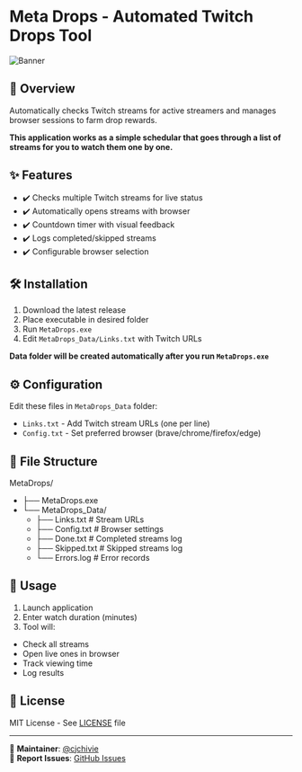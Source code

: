 # Meta Drops - Automated Twitch Drops Tool

![Banner](https://i.imgur.com/yHwlXRl.png)

## 📌 Overview

Automatically checks Twitch streams for active streamers and manages browser sessions to farm drop rewards.

**This application works as a simple schedular that goes through a list of streams for you to watch them one by one.**

## ✨ Features

- ✔️ Checks multiple Twitch streams for live status
- ✔️ Automatically opens streams with browser
- ✔️ Countdown timer with visual feedback
- ✔️ Logs completed/skipped streams
- ✔️ Configurable browser selection

## 🛠️ Installation
1. Download the latest release
2. Place executable in desired folder
3. Run `MetaDrops.exe`
4. Edit `MetaDrops_Data/Links.txt` with Twitch URLs

**Data folder will be created automatically after you run `MetaDrops.exe`**


## ⚙️ Configuration

Edit these files in `MetaDrops_Data` folder:

- `Links.txt` - Add Twitch stream URLs (one per line)
- `Config.txt` - Set preferred browser (brave/chrome/firefox/edge)

## 📂 File Structure

MetaDrops/
- ├── MetaDrops.exe
- └── MetaDrops_Data/
  -   ├── Links.txt # Stream URLs
  -   ├── Config.txt # Browser settings
  -   ├── Done.txt # Completed streams log
  -   ├── Skipped.txt # Skipped streams log
  -   └── Errors.log # Error records

## 🚀 Usage

1. Launch application
2. Enter watch duration (minutes)
3. Tool will:
  - Check all streams
  - Open live ones in browser
  - Track viewing time
  - Log results

## 📜 License

MIT License - See [LICENSE](LICENSE) file

---

🔧 **Maintainer**: [@cjchivie](https://github.com/imchivie)  
🐛 **Report Issues**: [GitHub Issues](https://github.com/imchivie/Meta-Drops/issues) 
